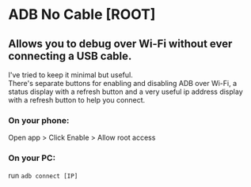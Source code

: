 # ADB No Cable [ROOT]
## Allows you to debug over Wi-Fi without ever connecting a USB cable.

I've tried to keep it minimal but useful.</br>There's separate buttons for enabling and disabling ADB over Wi-Fi, a status display with a refresh button and a very useful ip address display with a refresh button to help you connect.

### On your phone:
Open app > Click Enable > Allow root access</br>

### On your PC:
run `adb connect [IP]`</br>
